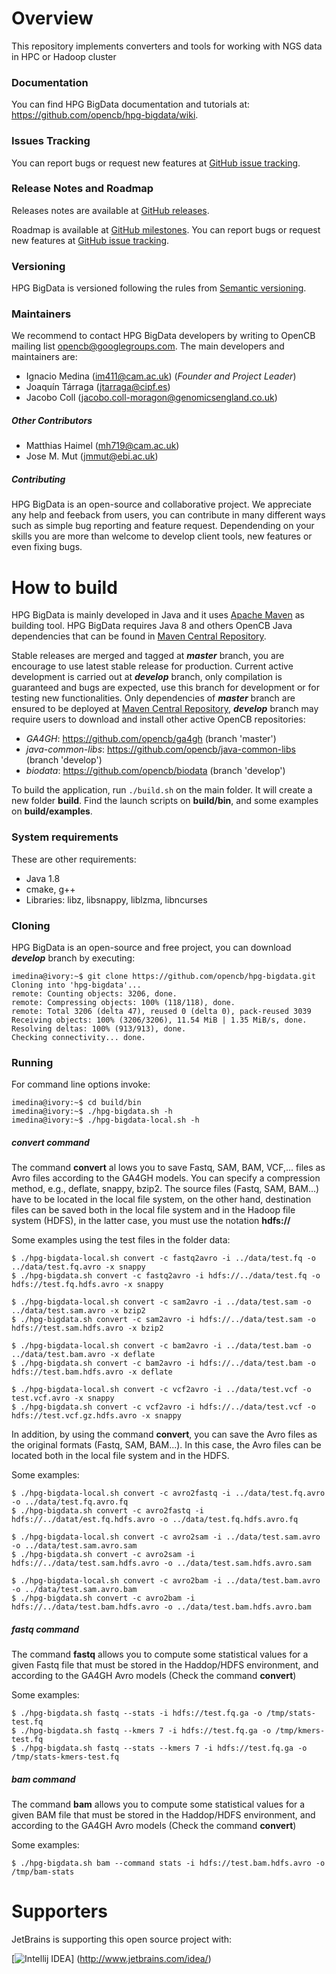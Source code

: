 # Overview
This repository implements converters and tools for working with NGS data in HPC or Hadoop cluster

### Documentation
You can find HPG BigData documentation and tutorials at: https://github.com/opencb/hpg-bigdata/wiki.

### Issues Tracking
You can report bugs or request new features at [GitHub issue tracking](https://github.com/opencb/hpg-bigdata/issues).

### Release Notes and Roadmap
Releases notes are available at [GitHub releases](https://github.com/opencb/hpg-bigdata/releases).

Roadmap is available at [GitHub milestones](https://github.com/opencb/hpg-bigdata/milestones). You can report bugs or request new features at [GitHub issue tracking](https://github.com/opencb/hpg-bigdata/issues).

### Versioning
HPG BigData is versioned following the rules from [Semantic versioning](http://semver.org/).

### Maintainers
We recommend to contact HPG BigData developers by writing to OpenCB mailing list opencb@googlegroups.com. The main developers and maintainers are:
* Ignacio Medina (im411@cam.ac.uk) (_Founder and Project Leader_)
* Joaquín Tárraga (jtarraga@cipf.es)
* Jacobo Coll (jacobo.coll-moragon@genomicsengland.co.uk)

##### Other Contributors
* Matthias Haimel (mh719@cam.ac.uk)
* Jose M. Mut (jmmut@ebi.ac.uk)

##### Contributing
HPG BigData is an open-source and collaborative project. We appreciate any help and feeback from users, you can contribute in many different ways such as simple bug reporting and feature request. Dependending on your skills you are more than welcome to develop client tools, new features or even fixing bugs.


# How to build
HPG BigData is mainly developed in Java and it uses [Apache Maven](http://maven.apache.org/) as building tool. HPG BigData requires Java 8 and others OpenCB Java dependencies that can be found in [Maven Central Repository](http://search.maven.org/).

Stable releases are merged and tagged at **_master_** branch, you are encourage to use latest stable release for production. Current active development is carried out at **_develop_** branch, only compilation is guaranteed and bugs are expected, use this branch for development or for testing new functionalities. Only dependencies of **_master_** branch are ensured to be deployed at [Maven Central Repository](http://search.maven.org/), **_develop_** branch may require users to download and install other active OpenCB repositories:

* _GA4GH_: https://github.com/opencb/ga4gh (branch 'master')
* _java-common-libs_: https://github.com/opencb/java-common-libs (branch 'develop')
* _biodata_: https://github.com/opencb/biodata (branch 'develop')

To build the application, run `./build.sh` on the main folder. It will create a new folder **build**. Find the launch scripts on **build/bin**, and some examples on **build/examples**.

### System requirements
These are other requirements:

* Java 1.8
* cmake, g++
* Libraries: libz, libsnappy, liblzma, libncurses


### Cloning
HPG BigData is an open-source and free project, you can download **_develop_** branch by executing:

    imedina@ivory:~$ git clone https://github.com/opencb/hpg-bigdata.git
    Cloning into 'hpg-bigdata'...
    remote: Counting objects: 3206, done.
    remote: Compressing objects: 100% (118/118), done.
    remote: Total 3206 (delta 47), reused 0 (delta 0), pack-reused 3039
    Receiving objects: 100% (3206/3206), 11.54 MiB | 1.35 MiB/s, done.
    Resolving deltas: 100% (913/913), done.
    Checking connectivity... done.


### Running
For command line options invoke:

    imedina@ivory:~$ cd build/bin
    imedina@ivory:~$ ./hpg-bigdata.sh -h
    imedina@ivory:~$ ./hpg-bigdata-local.sh -h


##### _convert_ command
The command **convert** al lows you to save Fastq, SAM, BAM, VCF,... files as Avro files according to the GA4GH models. You can specify a compression method, e.g., deflate, snappy, bzip2.
The source files (Fastq, SAM, BAM...) have to be located in the local file system, on the other hand, destination files can be saved both in the local file system and in the Hadoop file system (HDFS), in the latter case, you must use the notation **hdfs://**
  
  Some examples using the test files in the folder data:
   
    $ ./hpg-bigdata-local.sh convert -c fastq2avro -i ../data/test.fq -o ../data/test.fq.avro -x snappy
    $ ./hpg-bigdata.sh convert -c fastq2avro -i hdfs://../data/test.fq -o hdfs://test.fq.hdfs.avro -x snappy
    
    $ ./hpg-bigdata-local.sh convert -c sam2avro -i ../data/test.sam -o ../data/test.sam.avro -x bzip2
    $ ./hpg-bigdata.sh convert -c sam2avro -i hdfs://../data/test.sam -o hdfs://test.sam.hdfs.avro -x bzip2
    
    $ ./hpg-bigdata-local.sh convert -c bam2avro -i ../data/test.bam -o ../data/test.bam.avro -x deflate
    $ ./hpg-bigdata.sh convert -c bam2avro -i hdfs://../data/test.bam -o hdfs://test.bam.hdfs.avro -x deflate

    $ ./hpg-bigdata-local.sh convert -c vcf2avro -i ../data/test.vcf -o test.vcf.avro -x snappy
    $ ./hpg-bigdata.sh convert -c vcf2avro -i hdfs://../data/test.vcf -o hdfs://test.vcf.gz.hdfs.avro -x snappy

  In addition, by using the command **convert**, you can save the Avro files as the original formats (Fastq, SAM, BAM...). In this case, the Avro files can be located both in the local file system and in the HDFS. 
  
  Some examples:
   
    $ ./hpg-bigdata-local.sh convert -c avro2fastq -i ../data/test.fq.avro -o ../data/test.fq.avro.fq
    $ ./hpg-bigdata.sh convert -c avro2fastq -i hdfs://../datat/est.fq.hdfs.avro -o ../data/test.fq.hdfs.avro.fq
    
    $ ./hpg-bigdata-local.sh convert -c avro2sam -i ../data/test.sam.avro -o ../data/test.sam.avro.sam
    $ ./hpg-bigdata.sh convert -c avro2sam -i hdfs://../data/test.sam.hdfs.avro -o ../data/test.sam.hdfs.avro.sam
    
    $ ./hpg-bigdata-local.sh convert -c avro2bam -i ../data/test.bam.avro -o ../data/test.sam.avro.bam
    $ ./hpg-bigdata.sh convert -c avro2bam -i hdfs://../data/test.bam.hdfs.avro -o ../data/test.bam.hdfs.avro.bam
   

##### _fastq_ command
  The command **fastq** allows you to compute some statistical values for a given Fastq file that must be stored in the Haddop/HDFS environment, and according to the GA4GH Avro models (Check the command **convert**)
  
  Some examples:
   
    $ ./hpg-bigdata.sh fastq --stats -i hdfs://test.fq.ga -o /tmp/stats-test.fq
    $ ./hpg-bigdata.sh fastq --kmers 7 -i hdfs://test.fq.ga -o /tmp/kmers-test.fq
    $ ./hpg-bigdata.sh fastq --stats --kmers 7 -i hdfs://test.fq.ga -o /tmp/stats-kmers-test.fq

##### _bam_ command
  The command **bam** allows you to compute some statistical values for a given BAM file that must be stored in the Haddop/HDFS environment, and according to the GA4GH Avro models (Check the command **convert**)

  Some examples:

    $ ./hpg-bigdata.sh bam --command stats -i hdfs://test.bam.hdfs.avro -o /tmp/bam-stats


# Supporters
JetBrains is supporting this open source project with:

[![Intellij IDEA](https://www.jetbrains.com/idea/docs/logo_intellij_idea.png)]
(http://www.jetbrains.com/idea/)

